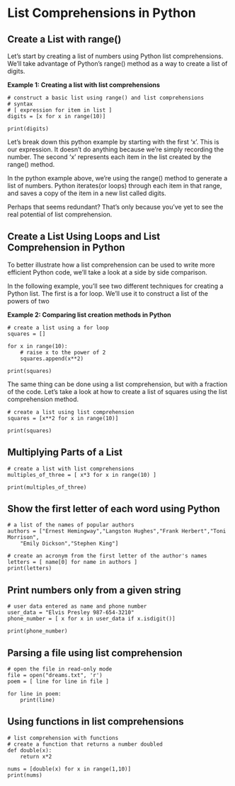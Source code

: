 # List Comprehensions in Python

## Create a List with range()

Let’s start by creating a list of numbers using Python list comprehensions. We’ll take advantage of Python’s range() method as a way to create a list of digits.

**Example 1: Creating a list with list comprehensions**

```
# construct a basic list using range() and list comprehensions
# syntax
# [ expression for item in list ]
digits = [x for x in range(10)]

print(digits)
```

Let’s break down this python example by starting with the first ‘x’. This is our expression. It doesn’t do anything because we’re simply recording the number. The second ‘x’ represents each item in the list created by the range() method.

In the python example above, we’re using the range() method to generate a list of numbers. Python iterates(or loops) through each item in that range, and saves a copy of the item in a new list called digits.

Perhaps that seems redundant? That’s only because you’ve yet to see the real potential of list comprehension.

## Create a List Using Loops and List Comprehension in Python

To better illustrate how a list comprehension can be used to write more efficient Python code, we’ll take a look at a side by side comparison.

In the following example, you’ll see two different techniques for creating a Python list. The first is a for loop. We’ll use it to construct a list of the powers of two

**Example 2: Comparing list creation methods in Python**

```
# create a list using a for loop
squares = []

for x in range(10):
    # raise x to the power of 2
    squares.append(x**2)

print(squares)
```

The same thing can be done using a list comprehension, but with a fraction of the code. Let’s take a look at how to create a list of squares using the list comprehension method.

```
# create a list using list comprehension
squares = [x**2 for x in range(10)]

print(squares)
```

## Multiplying Parts of a List

```
# create a list with list comprehensions
multiples_of_three = [ x*3 for x in range(10) ]

print(multiples_of_three)
```

## Show the first letter of each word using Python

```
# a list of the names of popular authors
authors = ["Ernest Hemingway","Langston Hughes","Frank Herbert","Toni Morrison",
    "Emily Dickson","Stephen King"]

# create an acronym from the first letter of the author's names
letters = [ name[0] for name in authors ]
print(letters)
```

## Print numbers only from a given string

```
# user data entered as name and phone number
user_data = "Elvis Presley 987-654-3210"
phone_number = [ x for x in user_data if x.isdigit()]

print(phone_number)
```

## Parsing a file using list comprehension

```
# open the file in read-only mode
file = open("dreams.txt", 'r')
poem = [ line for line in file ]

for line in poem:
    print(line)
```

## Using functions in list comprehensions

```
# list comprehension with functions
# create a function that returns a number doubled
def double(x):
    return x*2

nums = [double(x) for x in range(1,10)]
print(nums)
```
